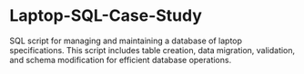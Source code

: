 # Laptop-SQL-Case-Study
SQL script for managing and maintaining a database of laptop specifications. This script includes table creation, data migration, validation, and schema modification for efficient database operations.
